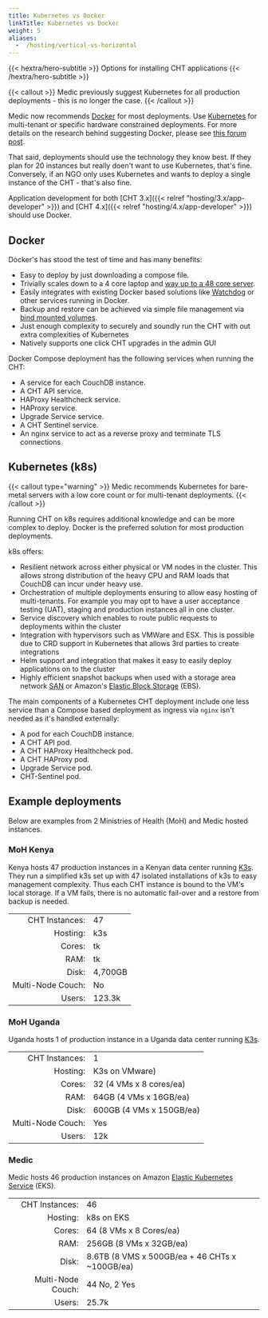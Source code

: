 ```yaml
---
title: Kubernetes vs Docker
linkTitle: Kubernetes vs Docker
weight: 5
aliases:
  -  /hosting/vertical-vs-horizontal
---
```


{{< hextra/hero-subtitle >}}
  Options for installing CHT applications
{{< /hextra/hero-subtitle >}}

{{< callout >}}
Medic previously suggest Kubernetes for all production deployments - this is no longer the case. 
{{< /callout >}}

Medic now recommends [Docker](/hosting/4.x/docker/) for most deployments. Use [Kubernetes](/hosting/4.x/kubernetes/) for multi-tenant or specific hardware constrained deployments. For more details on the research behind suggesting Docker, please see [this forum post](https://forum.communityhealthtoolkit.org/t/investigate-adding-more-shards-as-a-potential-avenue-for-improved-performance/4831?u=mrjones).

That said, deployments should use the technology they know best. If they plan for 20 instances but really doen't want to use Kubernetes, that's fine.  Conversely, if an NGO only uses Kubernetes and wants to deploy a single instance of the CHT - that's also fine.

Application development for both [CHT 3.x]({{< relref "hosting/3.x/app-developer" >}}) and [CHT 4.x]({{< relref "hosting/4.x/app-developer" >}}) should use Docker.

## Docker 

Docker's has stood the test of time and has many benefits:

* Easy to deploy by just downloading a compose file.
* Trivially scales down to a 4 core laptop and [way up to a 48 core server](https://forum.communityhealthtoolkit.org/t/investigate-adding-more-shards-as-a-potential-avenue-for-improved-performance/4831). 
* Easily integrates with existing Docker based solutions like [Watchdog](/hosting/monitoring/) or other services running in Docker.
* Backup and restore can be achieved via simple file management via [bind mounted volumes](https://docs.docker.com/engine/storage/bind-mounts/).
* Just enough complexity to securely and soundly run the CHT with out extra complexities of Kubernetes 
* Natively supports one click CHT upgrades in the admin GUI

Docker Compose deployment has the following services when running the CHT:

* A service for each CouchDB instance.
* A CHT API service.
* HAProxy Healthcheck service.
* HAProxy service.
* Upgrade Service service.
* A CHT Sentinel service.
* An nginx service to act as a reverse proxy and terminate TLS connections


## Kubernetes (k8s)

{{< callout type="warning" >}}
Medic recommends Kubernetes for bare-metal servers with a low core count or for multi-tenant deployments.
{{< /callout >}}

Running CHT on k8s requires additional knowledge and can be more complex to deploy. Docker is the preferred solution for most production deployments.

k8s offers:

* Resilient network across either physical or VM nodes in the cluster. This allows strong distribution of the heavy CPU and RAM loads that CouchDB can incur under heavy use.
* Orchestration of multiple deployments ensuring to allow easy hosting of multi-tenants. For example you may opt to have a user acceptance testing (UAT), staging and production instances all in one cluster.
* Service discovery which  enables to route public requests to deployments within the cluster
* Integration with hypervisors such as VMWare and ESX. This is possible due to CRD support in Kubernetes that allows 3rd parties to create integrations
* Helm support and integration that makes it easy to easily deploy applications on to the cluster
* Highly efficient snapshot backups when used with a storage area network [SAN](https://en.wikipedia.org/wiki/Storage_area_network) or Amazon's [Elastic Block Storage](https://aws.amazon.com/ebs/) (EBS).

The main components of a Kubernetes CHT deployment include one less service than a Compose based deployment as ingress via `nginx` isn't needed as it's handled externally:

* A pod for each CouchDB instance.
* A CHT API pod.
* A CHT HAProxy Healthcheck pod.
* A CHT HAProxy pod.
* Upgrade Service pod.
* CHT-Sentinel pod.

## Example deployments

Below are examples from 2 Ministries of Health (MoH) and Medic hosted instances.

### MoH Kenya

Kenya hosts 47 production instances in a Kenyan data center running [K3s](https://k3s.io/). They run a simplified k3s set up with 47 isolated installations of k3s to easy management complexity.  Thus each CHT instance is bound to the VM's local storage.  If a VM fails, there is no automatic fail-over and a restore from backup is needed.

|                   |         |
|------------------:|:--------|
|    CHT Instances: | 47      |
|          Hosting: | k3s     |
|            Cores: | tk      |
|              RAM: | tk      |
|             Disk: | 4,700GB |
| Multi-Node Couch: | No      |
|            Users: | 123.3k  |


<!-- 
sources:

Jul 15th, 2023 Slack
https://medic.slack.com/archives/CBQH2HNJC/p1689443385526589?thread_ts=1689373994.245809&cid=CBQH2HNJC

May 12 2025 Google doc listing instances, users and disk use
MoH Kenya Kubernetes Migration Schedule
https://docs.google.com/spreadsheets/d/1m0TERssHNlJZ-tLdeDUkEKPP_9wr3_uPMlgcjoVbRjc/edit?gid=0#gid=0

-->

### MoH Uganda

Uganda hosts 1 of production instance in a Uganda data center running [K3s](https://k3s.io/).


|                   |                          |
|------------------:|:-------------------------|
|    CHT Instances: | 1                        |
|          Hosting: | K3s on VMware)           |
|            Cores: | 32 (4 VMs x 8 cores/ea)  |
|              RAM: | 64GB (4 VMs x 16GB/ea)   |
|             Disk: | 600GB (4 VMs x 150GB/ea) |
| Multi-Node Couch: | Yes                      |
|            Users: | 12k                      |

<!-- 
sources:

May 2nd,2024 Slack
https://medic.slack.com/archives/C06TP97HRMZ/p1714639214379159

-->


### Medic

Medic hosts 46 production instances on Amazon [Elastic Kubernetes Service](https://docs.aws.amazon.com/eks/latest/userguide/what-is-eks.html) (EKS).

|                   |                                                |
|------------------:|:-----------------------------------------------|
|    CHT Instances: | 46                                             |
|          Hosting: | k8s on EKS                                     |
|            Cores: | 64 (8 VMs x 8 Cores/ea)                        |
|              RAM: | 256GB (8 VMs x 32GB/ea)                        |
|             Disk: | 8.6TB (8 VMS x 500GB/ea + 46 CHTs x ~100GB/ea) |
| Multi-Node Couch: | 44 No, 2 Yes                                   |
|            Users: | 25.7k                                          |


<!-- 
sources:

MoH Mali CHW & Togo are multi-node

There's 8VMs listed in the "Host" drop down on this dashboard:
https://observability.app.medicmobile.org/d/rYdddlPWk/node-exporter-full?orgId=1&refresh=1m&from=now-5m&to=now

Namespaces taken from observability counts up to 47. as well as 12 support sytems not counted
achham-ne
bardiya-ne
bhaktapur-ne-prod
bhojpur-ne-prod
care-sindhuli-prod
cht-app-prod
cht-covid-prod
dhankuta-ne-prod
dho-baitadi-prod
dho-bajura-ne-prod
dho-dadeldhura-ne-prod
dho-rasuwa-ne-prod
dho-sindhupalchowk-ne-prod
dho-sunsari-ne-prod
dpho-banke-prod
dpho-kanchanpur-prod
dpho-pyuthan-ne-prod
gandaki-prod
humla-ne-prod
jajarkot-ne
kailali-ne-prod
kalikot-ne
kfn-ilam-prod
lumbini-ne-prod
lumbini-prod
malaria-consortium-prod
moh-civ-prod
moh-mali-supervisor-prod
moh-siaya-prod
moh-togo-prod
moh-ug-uncdf-prod
moh-zanzibar-prod
morang-ne-prod
msf-goma-prod
ohw-dhading-prod
panchthar-ne-prod
pih-malawi-prod
prod-disc-mali
rolpa-ne-prod
safaridoctors-ke
safesimbaglug-ne-prod
salyan-ne-prod
sankhuwashabha-ne-prod
srhgorkha-ne-prod
syangja-ne-prod
walling-prod

superset4
postgres-to-dhis2-test
medic-deliverybot-prod
medic-observability
kube-system
gandaki-superset
cert-manager
airbyte
auto-ssh-rdbms
test-upgrade-service-prod
users-chis-prod
moh-togo-superset
safari-doctors-superset

========================

Export from Watchdog version table on May 2025

https://watchdog.app.medicmobile.org/d/acac0e0f-d7c9-4be2-a8f2-10dc71772980/deployments-by-version?orgId=1&refresh=30s

instance	Version	Users (30 Day Avg)	Provisioned Users
panchthar-ne.app.medicmobile.org	4.18.0	1	72
dhankuta-ne.app.medicmobile.org	4.18.0	29	106
dho-sunsari-ne.app.medicmobile.org	4.18.0	3	121
waling.app.medicmobile.org	4.18.0	17	22
dpho-banke.app.medicmobile.org	4.18.0	1	24
dho-baitadi.app.medicmobile.org	4.18.0	37	168
kalikot-ne.app.medicmobile.org	4.18.0	30	141
achham-ne.app.medicmobile.org	4.18.0	16	138
bardiya-ne.app.medicmobile.org	4.18.0	21	98
morang-ne.app.medicmobile.org	4.18.0	6	139
rolpa-ne.app.medicmobile.org	4.18.0	10	232
dho-sindhupalchowk-ne.app.medicmobile.org	4.18.0	83	288
sankhuwashabha-ne.app.medicmobile.org	4.18.0	3	62
care-sindhuli.app.medicmobile.org	4.18.0	1	44
moh-togo.app.medicmobile.org	4.9.0	230	7990
dho-dadeldhura-ne.app.medicmobile.org	4.18.0	1	29
syangja-ne.app.medicmobile.org	3.17.2	0	59
srhgorkha.app.medicmobile.org	3.17.2	0	31
dpho-pyuthan-ne.app.medicmobile.org	4.18.0	3	28
ohw-dhading.app.medicmobile.org	4.18.0	71	172
salyan-ne.app.medicmobile.org	4.18.0	8	84
kailali-ne.app.medicmobile.org	4.18.0	24	115
supervisor-moh-mali.app.medicmobile.org	3.15.0	282	308
humla-ne.app.medicmobile.org	4.18.0	1	30
dho-bajura-ne.app.medicmobile.org	4.18.0	1	21
moh-civ.app.medicmobile.org	4.9.0	1406	1870
dho-rasuwa-ne.app.medicmobile.org	4.18.0	2	42
jajarkot-ne.app.medicmobile.org	4.18.0	8	101
kfn-ilam.app.medicmobile.org	4.18.0	5	100
bhojpur-ne.app.medicmobile.org	4.18.0	8	91
lumbini.app.medicmobile.org	4.18.0	88	285
bhaktapur-ne.app.medicmobile.org	4.18.0	12	113
gandaki.app.medicmobile.org	4.18.0	715	1919
disc-mali.ml	4.10.0	2427	6088
safaridoctors-ke.app.medicmobile.org	4.9.0	25	43
dpho-kanchanpur.app.medicmobile.org	4.18.0	35	194
bajhang-ne.app.medicmobile.org	4.18.0	72	199
cht.mali.prod.musohealth.app	4.15.0	468	585
lumbini-ne.app.medicmobile.org	4.18.0	431	511
moh-zanzibar.app.medicmobile.org	4.5.2	1225	2952
chis.dohs.gov.np	4.18.0	55	95

-->
